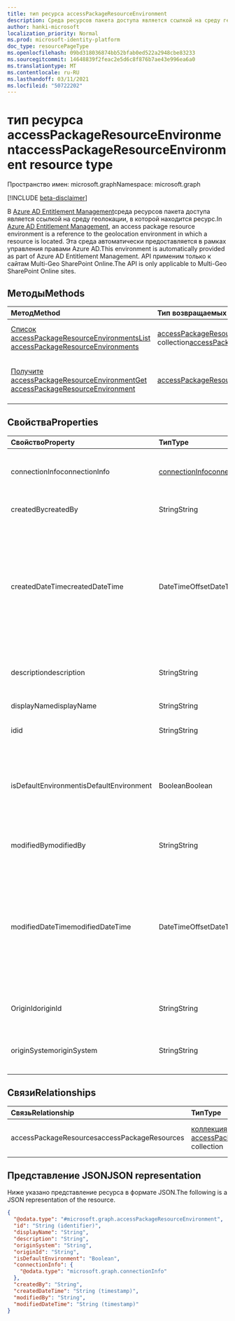 ```yaml
---
title: тип ресурса accessPackageResourceEnvironment
description: Среда ресурсов пакета доступа является ссылкой на среду геолокации, в которой находится ресурс.
author: hanki-microsoft
localization_priority: Normal
ms.prod: microsoft-identity-platform
doc_type: resourcePageType
ms.openlocfilehash: 09bd318036874bb52bfab0ed522a2948cbe83233
ms.sourcegitcommit: 14648839f2feac2e5d6c8f876b7ae43e996ea6a0
ms.translationtype: MT
ms.contentlocale: ru-RU
ms.lasthandoff: 03/11/2021
ms.locfileid: "50722202"
---
```

# <a name="accesspackageresourceenvironment-resource-type"></a><span data-ttu-id="3c368-103">тип ресурса accessPackageResourceEnvironment</span><span class="sxs-lookup"><span data-stu-id="3c368-103">accessPackageResourceEnvironment resource type</span></span>

<span data-ttu-id="3c368-104">Пространство имен: microsoft.graph</span><span class="sxs-lookup"><span data-stu-id="3c368-104">Namespace: microsoft.graph</span></span>

[!INCLUDE [beta-disclaimer](../../includes/beta-disclaimer.md)]

<span data-ttu-id="3c368-105">В [Azure AD Entitlement Management](entitlementmanagement-root.md)среда ресурсов пакета доступа является ссылкой на среду геолокации, в которой находится ресурс.</span><span class="sxs-lookup"><span data-stu-id="3c368-105">In [Azure AD Entitlement Management](entitlementmanagement-root.md), an access package resource environment is a reference to the geolocation environment in which a resource is located.</span></span> <span data-ttu-id="3c368-106">Эта среда автоматически предоставляется в рамках управления правами Azure AD.</span><span class="sxs-lookup"><span data-stu-id="3c368-106">This environment is automatically provided as part of Azure AD Entitlement Management.</span></span> <span data-ttu-id="3c368-107">API применим только к сайтам Multi-Geo SharePoint Online.</span><span class="sxs-lookup"><span data-stu-id="3c368-107">The API is only applicable to Multi-Geo SharePoint Online sites.</span></span>

## <a name="methods"></a><span data-ttu-id="3c368-108">Методы</span><span class="sxs-lookup"><span data-stu-id="3c368-108">Methods</span></span>
|<span data-ttu-id="3c368-109">Метод</span><span class="sxs-lookup"><span data-stu-id="3c368-109">Method</span></span>|<span data-ttu-id="3c368-110">Тип возвращаемых данных</span><span class="sxs-lookup"><span data-stu-id="3c368-110">Return type</span></span>|<span data-ttu-id="3c368-111">Описание</span><span class="sxs-lookup"><span data-stu-id="3c368-111">Description</span></span>|
|:---|:---|:---|
|[<span data-ttu-id="3c368-112">Список accessPackageResourceEnvironments</span><span class="sxs-lookup"><span data-stu-id="3c368-112">List accessPackageResourceEnvironments</span></span>](../api/accesspackageresourceenvironment-list.md)|<span data-ttu-id="3c368-113">[accessPackageResourceEnvironment](../resources/accesspackageresourceenvironment.md) collection</span><span class="sxs-lookup"><span data-stu-id="3c368-113">[accessPackageResourceEnvironment](../resources/accesspackageresourceenvironment.md) collection</span></span>|<span data-ttu-id="3c368-114">Извлечение списка [объектов accessPackageResourceEnvironment.](../resources/accesspackageresourceenvironment.md)</span><span class="sxs-lookup"><span data-stu-id="3c368-114">Retrieve a list of [accessPackageResourceEnvironment](../resources/accesspackageresourceenvironment.md) objects.</span></span>|
|[<span data-ttu-id="3c368-115">Получите accessPackageResourceEnvironment</span><span class="sxs-lookup"><span data-stu-id="3c368-115">Get accessPackageResourceEnvironment</span></span>](../api/accesspackageresourceenvironment-get.md)|[<span data-ttu-id="3c368-116">accessPackageResourceEnvironment</span><span class="sxs-lookup"><span data-stu-id="3c368-116">accessPackageResourceEnvironment</span></span>](../resources/accesspackageresourceenvironment.md)|<span data-ttu-id="3c368-117">Ознакомьтесь с свойствами и отношениями объекта [accessPackageResourceEnvironment.](../resources/accesspackageresourceenvironment.md)</span><span class="sxs-lookup"><span data-stu-id="3c368-117">Read the properties and relationships of an [accessPackageResourceEnvironment](../resources/accesspackageresourceenvironment.md) object.</span></span>|

## <a name="properties"></a><span data-ttu-id="3c368-118">Свойства</span><span class="sxs-lookup"><span data-stu-id="3c368-118">Properties</span></span>
|<span data-ttu-id="3c368-119">Свойство</span><span class="sxs-lookup"><span data-stu-id="3c368-119">Property</span></span>|<span data-ttu-id="3c368-120">Тип</span><span class="sxs-lookup"><span data-stu-id="3c368-120">Type</span></span>|<span data-ttu-id="3c368-121">Описание</span><span class="sxs-lookup"><span data-stu-id="3c368-121">Description</span></span>|
|:---|:---|:---|
|<span data-ttu-id="3c368-122">connectionInfo</span><span class="sxs-lookup"><span data-stu-id="3c368-122">connectionInfo</span></span>|[<span data-ttu-id="3c368-123">connectionInfo</span><span class="sxs-lookup"><span data-stu-id="3c368-123">connectionInfo</span></span>](../resources/connectioninfo.md)|<span data-ttu-id="3c368-124">Сведения о подключении среды, используемой для подключения к ресурсу.</span><span class="sxs-lookup"><span data-stu-id="3c368-124">Connection information of an environment used to connect to a resource.</span></span> |
|<span data-ttu-id="3c368-125">createdBy</span><span class="sxs-lookup"><span data-stu-id="3c368-125">createdBy</span></span>|<span data-ttu-id="3c368-126">String</span><span class="sxs-lookup"><span data-stu-id="3c368-126">String</span></span>|<span data-ttu-id="3c368-127">Отображает имя пользователя, создав этот объект.</span><span class="sxs-lookup"><span data-stu-id="3c368-127">The display name of the user that created this object.</span></span>|
|<span data-ttu-id="3c368-128">createdDateTime</span><span class="sxs-lookup"><span data-stu-id="3c368-128">createdDateTime</span></span>|<span data-ttu-id="3c368-129">DateTimeOffset</span><span class="sxs-lookup"><span data-stu-id="3c368-129">DateTimeOffset</span></span>|<span data-ttu-id="3c368-130">Дата и время создания этого объекта.</span><span class="sxs-lookup"><span data-stu-id="3c368-130">The date and time that this object was created.</span></span> <br><span data-ttu-id="3c368-131">Тип DateTimeOffset представляет сведения о дате и времени с использованием формата ISO 8601 и всегда указывает время в формате UTC.</span><span class="sxs-lookup"><span data-stu-id="3c368-131">The DateTimeOffset type represents date and time information using ISO 8601 format and is always in UTC time.</span></span> <span data-ttu-id="3c368-132">Например, значение полуночи 1 января 2014 г. в формате UTC: `2014-01-01T00:00:00Z`.</span><span class="sxs-lookup"><span data-stu-id="3c368-132">For example, midnight UTC on Jan 1, 2014 is `2014-01-01T00:00:00Z`.</span></span>|
|<span data-ttu-id="3c368-133">description</span><span class="sxs-lookup"><span data-stu-id="3c368-133">description</span></span>|<span data-ttu-id="3c368-134">String</span><span class="sxs-lookup"><span data-stu-id="3c368-134">String</span></span>|<span data-ttu-id="3c368-135">Описание этого *объекта accessPackageResourceEnvironment.*</span><span class="sxs-lookup"><span data-stu-id="3c368-135">The description of this *accessPackageResourceEnvironment* object.</span></span>|
|<span data-ttu-id="3c368-136">displayName</span><span class="sxs-lookup"><span data-stu-id="3c368-136">displayName</span></span>|<span data-ttu-id="3c368-137">String</span><span class="sxs-lookup"><span data-stu-id="3c368-137">String</span></span>|<span data-ttu-id="3c368-138">Отображает имя этого объекта.</span><span class="sxs-lookup"><span data-stu-id="3c368-138">The display name of this object.</span></span>|
|<span data-ttu-id="3c368-139">id</span><span class="sxs-lookup"><span data-stu-id="3c368-139">id</span></span>|<span data-ttu-id="3c368-140">String</span><span class="sxs-lookup"><span data-stu-id="3c368-140">String</span></span>|<span data-ttu-id="3c368-141">Уникальный идентификатор объекта, назначенного системой.</span><span class="sxs-lookup"><span data-stu-id="3c368-141">The system-assigned unique identifier of the object.</span></span>|
|<span data-ttu-id="3c368-142">isDefaultEnvironment</span><span class="sxs-lookup"><span data-stu-id="3c368-142">isDefaultEnvironment</span></span>|<span data-ttu-id="3c368-143">Boolean</span><span class="sxs-lookup"><span data-stu-id="3c368-143">Boolean</span></span>|<span data-ttu-id="3c368-144">Определяет, является ли это среда по умолчанию или нет.</span><span class="sxs-lookup"><span data-stu-id="3c368-144">Determines whether this is default environment or not.</span></span> <span data-ttu-id="3c368-145">Он установлен для `true` всех систем статического происхождения, таких как группы Azure AD и Приложения Azure AD.</span><span class="sxs-lookup"><span data-stu-id="3c368-145">It is set to `true` for all static origin systems, such as Azure AD groups and Azure AD Applications.</span></span>|
|<span data-ttu-id="3c368-146">modifiedBy</span><span class="sxs-lookup"><span data-stu-id="3c368-146">modifiedBy</span></span>|<span data-ttu-id="3c368-147">String</span><span class="sxs-lookup"><span data-stu-id="3c368-147">String</span></span>|<span data-ttu-id="3c368-148">Отображает имя сущности, которая в последний раз меняла этот объект.</span><span class="sxs-lookup"><span data-stu-id="3c368-148">The display name of the entity that last modified this object.</span></span>|
|<span data-ttu-id="3c368-149">modifiedDateTime</span><span class="sxs-lookup"><span data-stu-id="3c368-149">modifiedDateTime</span></span>|<span data-ttu-id="3c368-150">DateTimeOffset</span><span class="sxs-lookup"><span data-stu-id="3c368-150">DateTimeOffset</span></span>|<span data-ttu-id="3c368-151">Дата и время последнего изменения этого объекта.</span><span class="sxs-lookup"><span data-stu-id="3c368-151">The date and time that this object was last modified.</span></span> <br><span data-ttu-id="3c368-152">Тип DateTimeOffset представляет сведения о дате и времени с использованием формата ISO 8601 и всегда указывает время в формате UTC.</span><span class="sxs-lookup"><span data-stu-id="3c368-152">The DateTimeOffset type represents date and time information using ISO 8601 format and is always in UTC time.</span></span> <span data-ttu-id="3c368-153">Например, значение полуночи 1 января 2014 г. в формате UTC: `2014-01-01T00:00:00Z`.</span><span class="sxs-lookup"><span data-stu-id="3c368-153">For example, midnight UTC on Jan 1, 2014 is `2014-01-01T00:00:00Z`.</span></span> |
|<span data-ttu-id="3c368-154">OriginId</span><span class="sxs-lookup"><span data-stu-id="3c368-154">originId</span></span>|<span data-ttu-id="3c368-155">String</span><span class="sxs-lookup"><span data-stu-id="3c368-155">String</span></span>|<span data-ttu-id="3c368-156">Уникальный идентификатор этой среды в системе происхождения.</span><span class="sxs-lookup"><span data-stu-id="3c368-156">The unique identifier of this environment in the origin system.</span></span>|
|<span data-ttu-id="3c368-157">originSystem</span><span class="sxs-lookup"><span data-stu-id="3c368-157">originSystem</span></span>|<span data-ttu-id="3c368-158">String</span><span class="sxs-lookup"><span data-stu-id="3c368-158">String</span></span>|<span data-ttu-id="3c368-159">Тип ресурса в системе происхождения, например `SharePointOnline` .</span><span class="sxs-lookup"><span data-stu-id="3c368-159">The type of the resource in the origin system such as `SharePointOnline`.</span></span> <span data-ttu-id="3c368-160">Поддерживает `$filter`.</span><span class="sxs-lookup"><span data-stu-id="3c368-160">Supports `$filter`.</span></span>|

## <a name="relationships"></a><span data-ttu-id="3c368-161">Связи</span><span class="sxs-lookup"><span data-stu-id="3c368-161">Relationships</span></span>
|<span data-ttu-id="3c368-162">Связь</span><span class="sxs-lookup"><span data-stu-id="3c368-162">Relationship</span></span>|<span data-ttu-id="3c368-163">Тип</span><span class="sxs-lookup"><span data-stu-id="3c368-163">Type</span></span>|<span data-ttu-id="3c368-164">Описание</span><span class="sxs-lookup"><span data-stu-id="3c368-164">Description</span></span>|
|:---|:---|:---|
|<span data-ttu-id="3c368-165">accessPackageResources</span><span class="sxs-lookup"><span data-stu-id="3c368-165">accessPackageResources</span></span>|<span data-ttu-id="3c368-166">[коллекция accessPackageResource](../resources/accesspackageresource.md)</span><span class="sxs-lookup"><span data-stu-id="3c368-166">[accessPackageResource](../resources/accesspackageresource.md) collection</span></span>|<span data-ttu-id="3c368-167">Только для чтения.</span><span class="sxs-lookup"><span data-stu-id="3c368-167">Read-only.</span></span> <span data-ttu-id="3c368-168">Обязательный атрибут.</span><span class="sxs-lookup"><span data-stu-id="3c368-168">Required.</span></span>|

## <a name="json-representation"></a><span data-ttu-id="3c368-169">Представление JSON</span><span class="sxs-lookup"><span data-stu-id="3c368-169">JSON representation</span></span>
<span data-ttu-id="3c368-170">Ниже указано представление ресурса в формате JSON.</span><span class="sxs-lookup"><span data-stu-id="3c368-170">The following is a JSON representation of the resource.</span></span>
<!-- {
  "blockType": "resource",
  "keyProperty": "id",
  "@odata.type": "microsoft.graph.accessPackageResourceEnvironment",
  "openType": false
}
-->
``` json
{
  "@odata.type": "#microsoft.graph.accessPackageResourceEnvironment",
  "id": "String (identifier)",
  "displayName": "String",
  "description": "String",
  "originSystem": "String",
  "originId": "String",
  "isDefaultEnvironment": "Boolean",
  "connectionInfo": {
    "@odata.type": "microsoft.graph.connectionInfo"
  },
  "createdBy": "String",
  "createdDateTime": "String (timestamp)",
  "modifiedBy": "String",
  "modifiedDateTime": "String (timestamp)"
}
```
